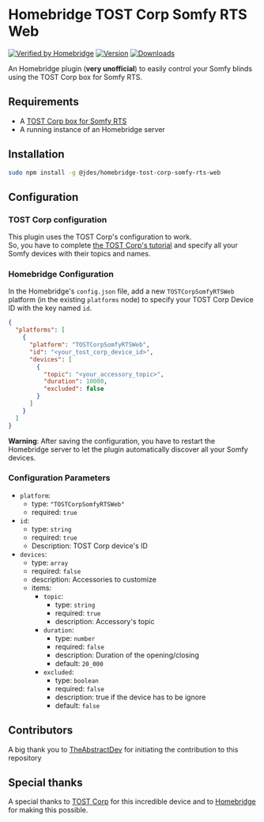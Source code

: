 # Homebridge TOST Corp Somfy RTS Web

[![Verified by Homebridge](https://badgen.net/badge/homebridge/verified/purple)](https://github.com/homebridge/homebridge/wiki/Verified-Plugins)
[![Version](https://badgen.net/npm/v/@jdes/homebridge-tost-corp-somfy-rts-web/latest?icon=npm&label)](https://www.npmjs.com/package/@jdes/homebridge-tost-corp-somfy-rts-web)
[![Downloads](https://badgen.net/npm/dt/@jdes/homebridge-tost-corp-somfy-rts-web/latest?label=downloads)](https://www.npmjs.com/package/@jdes/homebridge-tost-corp-somfy-rts-web)

An Homebridge plugin (**very unofficial**) to easily control your Somfy blinds using the TOST Corp box for Somfy RTS.

## Requirements

- A [TOST Corp box for Somfy RTS](https://www.tostcorp.com/boxsomfyrts)
- A running instance of an Homebridge server

## Installation

```bash
sudo npm install -g @jdes/homebridge-tost-corp-somfy-rts-web
```

## Configuration

### TOST Corp configuration

This plugin uses the TOST Corp's configuration to work.  
So, you have to complete [the TOST Corp's tutorial](https://www.tostcorp.com/plug-and-play) and specify all your Somfy devices with their topics and names.

### Homebridge Configuration

In the Homebridge's `config.json` file, add a new `TOSTCorpSomfyRTSWeb` platform (in the existing `platforms` node) to specify your TOST Corp Device ID with the key named `id`.

```json
{
  "platforms": [
    {
      "platform": "TOSTCorpSomfyRTSWeb",
      "id": "<your_tost_corp_device_id>",
      "devices": [
        {
          "topic": "<your_accessory_topic>",
          "duration": 10000,
          "excluded": false
        }
      ]
    }
  ]
}
```

**Warning**: After saving the configuration, you have to restart the Homebridge server to let the plugin automatically discover all your Somfy devices.

### Configuration Parameters

- `platform`:
  - type: `"TOSTCorpSomfyRTSWeb"`
  - required: `true`
- `id`:
  - type: `string`
  - required: `true`
  - Description: TOST Corp device's ID
- `devices`:
  - type: `array`
  - required: `false`
  - description: Accessories to customize
  - items:
    - `topic`:
      - type: `string`
      - required: `true`
      - description: Accessory's topic
    - `duration`:
      - type: `number`
      - required: `false`
      - description: Duration of the opening/closing
      - default: `20_000`
    - `excluded`:
      - type: `boolean`
      - required: `false`
      - description: true if the device has to be ignore
      - default: `false`

## Contributors

A big thank you to [TheAbstractDev](https://github.com/TheAbstractDev) for initiating the contribution to this repository

## Special thanks

A special thanks to [TOST Corp](https://www.tostcorp.com/boxsomfyrts) for this incredible device and to [Homebridge](https://github.com/homebridge/homebridge) for making this possible.
